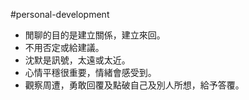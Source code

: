 #personal-development 

-   閒聊的目的是建立關係，建立來回。
-   不用否定或給建議。
-   沈默是訊號，太遠或太近。
-   心情平穩很重要，情緒會感受到。
-   觀察周遭，勇敢回覆及點破自己及別人所想，給予答覆。